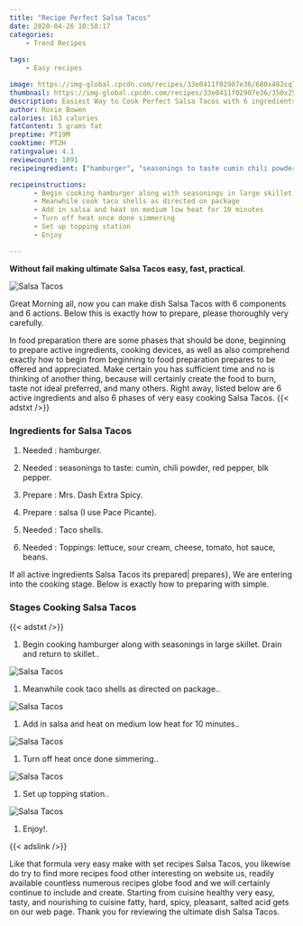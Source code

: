 ```yaml
---
title: "Recipe Perfect Salsa Tacos"
date: 2020-04-26 10:58:17
categories:
    - Trend Recipes
    
tags:
    - Easy recipes

image: https://img-global.cpcdn.com/recipes/33e0411f02907e36/680x482cq70/salsa-tacos-recipe-main-photo.jpg
thumbnail: https://img-global.cpcdn.com/recipes/33e0411f02907e36/350x250cq70/salsa-tacos-recipe-main-photo.jpg
description: Easiest Way to Cook Perfect Salsa Tacos with 6 ingredients and 6 stages of easy cooking.
author: Roxie Bowen
calories: 163 calories
fatContent: 5 grams fat
preptime: PT19M
cooktime: PT2H
ratingvalue: 4.1
reviewcount: 1891
recipeingredient: ["hamburger", "seasonings to taste cumin chili powder red pepper blk pepper", "Mrs Dash Extra Spicy", "salsa I use Pace Picante", "Taco shells", "Toppings lettuce sour cream cheese tomato hot sauce beans"]

recipeinstructions: 
      - Begin cooking hamburger along with seasonings in large skillet Drain and return to skillet 
      - Meanwhile cook taco shells as directed on package 
      - Add in salsa and heat on medium low heat for 10 minutes 
      - Turn off heat once done simmering 
      - Set up topping station 
      - Enjoy

---
```




**Without fail making ultimate Salsa Tacos easy, fast, practical**. 


![Salsa Tacos](https://img-global.cpcdn.com/recipes/33e0411f02907e36/680x482cq70/salsa-tacos-recipe-main-photo.jpg "Salsa Tacos")




Great Morning all, now you can make dish Salsa Tacos with 6 components and 6 actions. Below this is exactly how to prepare, please thoroughly very carefully.

In food preparation there are some phases that should be done, beginning to prepare active ingredients, cooking devices, as well as also comprehend exactly how to begin from beginning to food preparation prepares to be offered and appreciated. Make certain you has sufficient time and no is thinking of another thing, because will certainly create the food to burn, taste not ideal preferred, and many others. Right away, listed below are 6 active ingredients and also 6 phases of very easy cooking Salsa Tacos.
{{< adstxt />}}

### Ingredients for Salsa Tacos


1. Needed  : hamburger.

1. Needed  : seasonings to taste: cumin, chili powder, red pepper, blk pepper.

1. Prepare  : Mrs. Dash Extra Spicy.

1. Prepare  : salsa (I use Pace Picante).

1. Needed  : Taco shells.

1. Needed  : Toppings: lettuce, sour cream, cheese, tomato, hot sauce, beans.



If all active ingredients Salsa Tacos its prepared| prepares}, We are entering into the cooking stage. Below is exactly how to preparing with simple.

### Stages Cooking Salsa Tacos

{{< adstxt />}}


1. Begin cooking hamburger along with seasonings in large skillet. Drain and return to skillet..



![Salsa Tacos](https://img-global.cpcdn.com/steps/8829ff3898b1e1b3/160x128cq70/salsa-tacos-recipe-step-1-photo.jpg" "Salsa Tacos")



1. Meanwhile cook taco shells as directed on package..



![Salsa Tacos](https://img-global.cpcdn.com/steps/d711444f512a2671/160x128cq70/salsa-tacos-recipe-step-2-photo.jpg" "Salsa Tacos")



1. Add in salsa and heat on medium low heat for 10 minutes..



![Salsa Tacos](https://img-global.cpcdn.com/steps/a106dde35fe8edc9/160x128cq70/salsa-tacos-recipe-step-3-photo.jpg" "Salsa Tacos")



1. Turn off heat once done simmering..



![Salsa Tacos](https://img-global.cpcdn.com/steps/b20a7a465b5c3b9e/160x128cq70/salsa-tacos-recipe-step-4-photo.jpg" "Salsa Tacos")



1. Set up topping station..



![Salsa Tacos](https://img-global.cpcdn.com/steps/80d750541df3d888/160x128cq70/salsa-tacos-recipe-step-5-photo.jpg" "Salsa Tacos")



1. Enjoy!.





{{< adslink />}}

Like that formula very easy make with set recipes Salsa Tacos, you likewise do try to find more recipes food other interesting on website us, readily available countless numerous recipes globe food and we will certainly continue to include and create. Starting from cuisine healthy very easy, tasty, and nourishing to cuisine fatty, hard, spicy, pleasant, salted acid gets on our web page. Thank you for reviewing the ultimate dish Salsa Tacos.
